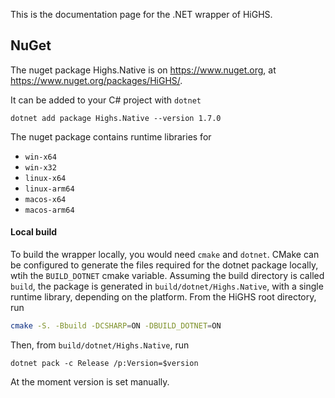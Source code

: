 This is the documentation page for the .NET wrapper of HiGHS.

## NuGet 

The nuget package Highs.Native is on https://www.nuget.org, at https://www.nuget.org/packages/HiGHS/. 

It can be added to your C# project with `dotnet`

```shell
dotnet add package Highs.Native --version 1.7.0
```

The nuget package contains runtime libraries for 

* `win-x64`
* `win-x32`
* `linux-x64`
* `linux-arm64`
* `macos-x64`
* `macos-arm64`

#### Local build

To build the wrapper locally, you would need `cmake` and `dotnet`. CMake can be configured to generate the files required for the dotnet package locally, wtih the `BUILD_DOTNET` cmake variable. Assuming the build directory is called `build`, the package is generated in `build/dotnet/Highs.Native`, with a single runtime library, depending on the platform. From the HiGHS root directory, run 

``` bash
cmake -S. -Bbuild -DCSHARP=ON -DBUILD_DOTNET=ON
```

Then, from `build/dotnet/Highs.Native`, run 

```shell
dotnet pack -c Release /p:Version=$version
```

At the moment version is set manually.